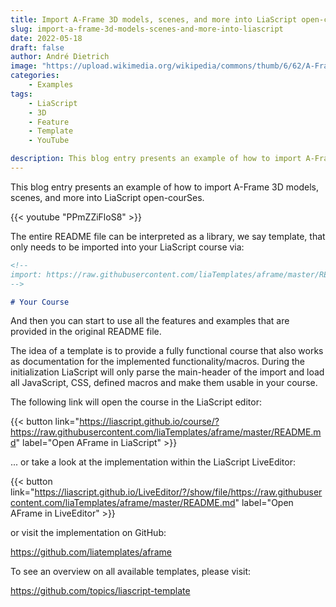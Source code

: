 ```yaml
---
title: Import A-Frame 3D models, scenes, and more into LiaScript open-courSes
slug: import-a-frame-3d-models-scenes-and-more-into-liascript
date: 2022-05-18
draft: false
author: André Dietrich
image: "https://upload.wikimedia.org/wikipedia/commons/thumb/6/62/A-Frame_Hello_World_example.png/800px-A-Frame_Hello_World_example.png"
categories:
    - Examples
tags:
    - LiaScript
    - 3D
    - Feature
    - Template
    - YouTube

description: This blog entry presents an example of how to import A-Frame 3D models, scenes, and more into LiaScript open-courSes.
---
```


This blog entry presents an example of how to import A-Frame 3D models, scenes, and more into LiaScript open-courSes.

{{< youtube "PPmZZiFloS8" >}}

The entire README file can be interpreted as a library, we say template, that only needs to be imported into your LiaScript course via:

``` markdown
<!--
import: https://raw.githubusercontent.com/liaTemplates/aframe/master/README.md
-->

# Your Course
```

And then you can start to use all the features and examples that are provided in the original README file.

The idea of a template is to provide a fully functional course that also works as documentation for the implemented functionality/macros. During the initialization LiaScript will only parse the main-header of the import and load all JavaScript, CSS, defined macros and make them usable in your course.

The following link will open the course in the LiaScript editor:

{{< button link="https://liascript.github.io/course/?https://raw.githubusercontent.com/liaTemplates/aframe/master/README.md" label="Open AFrame in LiaScript" >}}

... or take a look at the implementation within the LiaScript LiveEditor:

{{< button link="https://liascript.github.io/LiveEditor/?/show/file/https://raw.githubusercontent.com/liaTemplates/aframe/master/README.md" label="Open AFrame in LiveEditor" >}}

or visit the implementation on GitHub:

https://github.com/liatemplates/aframe

To see an overview on all available templates, please visit:

https://github.com/topics/liascript-template